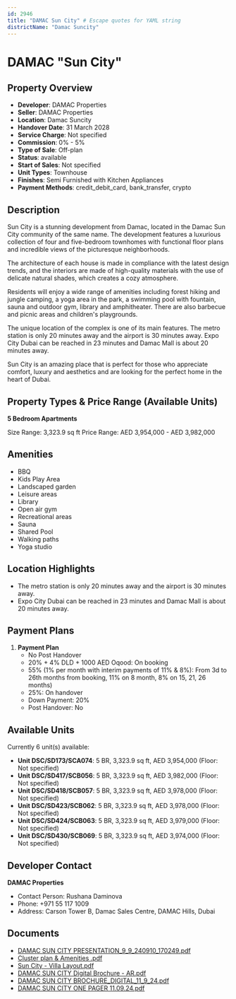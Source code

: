 ```yaml
---
id: 2946
title: "DAMAC Sun City" # Escape quotes for YAML string
districtName: "Damac Suncity"
---
```


# DAMAC "Sun City"

## Property Overview
- **Developer**: DAMAC Properties
- **Seller**: DAMAC Properties
- **Location**: Damac Suncity
- **Handover Date**: 31 March 2028
- **Service Charge**: Not specified
- **Commission**: 0% - 5%
- **Type of Sale**: Off-plan
- **Status**: available
- **Start of Sales**: Not specified
- **Unit Types**: Townhouse
- **Finishes**: Semi Furnished with Kitchen Appliances
- **Payment Methods**: credit_debit_card, bank_transfer, crypto

## Description
Sun City is a stunning development from Damac, located in the Damac Sun City community of the same name. The development features a luxurious collection of four and five-bedroom townhomes with functional floor plans and incredible views of the picturesque neighborhoods.

 The architecture of each house is made in compliance with the latest design trends, and the interiors are made of high-quality materials with the use of delicate natural shades, which creates a cozy atmosphere.

 Residents will enjoy a wide range of amenities including forest hiking and jungle camping, a yoga area in the park, a swimming pool with fountain, sauna and outdoor gym, library and amphitheater. There are also barbecue and picnic areas and children's playgrounds. 

 The unique location of the complex is one of its main features. The metro station is only 20 minutes away and the airport is 30 minutes away. Expo City Dubai can be reached in 23 minutes and Damac Mall is about 20 minutes away.

 Sun City is an amazing place that is perfect for those who appreciate comfort, luxury and aesthetics and are looking for the perfect home in the heart of Dubai.

## Property Types & Price Range (Available Units)
**5 Bedroom Apartments**

Size Range: 3,323.9 sq ft
Price Range: AED 3,954,000 - AED 3,982,000

## Amenities
- BBQ
- Kids Play Area
- Landscaped garden
- Leisure areas
- Library
- Open air gym
- Recreational areas
- Sauna
- Shared Pool
- Walking paths
- Yoga studio

## Location Highlights
- The metro station is only 20 minutes away and the airport is 30 minutes away.
- Expo City Dubai can be reached in 23 minutes and Damac Mall is about 20 minutes away.

## Payment Plans
1. **Payment Plan**
   - No Post Handover
   - 20% + 4% DLD + 1000 AED Oqood: On booking
   - 55% (1% per month with interim payments of 11% & 8%): From 3d to 26th months from booking, 11% on 8 month, 8% on 15, 21, 26 months)
   - 25%: On handover
   - Down Payment: 20%
   - Post Handover: No

## Available Units
Currently 6 unit(s) available:
- **Unit DSC/SD173/SCA074**: 5 BR, 3,323.9 sq ft, AED 3,954,000 (Floor: Not specified)
- **Unit DSC/SD417/SCB056**: 5 BR, 3,323.9 sq ft, AED 3,982,000 (Floor: Not specified)
- **Unit DSC/SD418/SCB057**: 5 BR, 3,323.9 sq ft, AED 3,978,000 (Floor: Not specified)
- **Unit DSC/SD423/SCB062**: 5 BR, 3,323.9 sq ft, AED 3,978,000 (Floor: Not specified)
- **Unit DSC/SD424/SCB063**: 5 BR, 3,323.9 sq ft, AED 3,979,000 (Floor: Not specified)
- **Unit DSC/SD430/SCB069**: 5 BR, 3,323.9 sq ft, AED 3,974,000 (Floor: Not specified)

## Developer Contact
**DAMAC Properties**
- Contact Person: Rushana Daminova
- Phone: +971 55 117 1009
- Address: Carson Tower B, Damac Sales Centre, DAMAC Hills, Dubai

## Documents
- [DAMAC SUN CITY PRESENTATION_9_9_240910_170249.pdf](https://cdn.geniemap.net/2024/09/10/bxMaIlbN5Mt630cmhNwypAGU9cNBOm4MuGC58CKt.pdf)
- [Cluster plan & Amenities .pdf](https://cdn.geniemap.net/2024/09/10/qKVP19JgoCaYNGVPyCCkgowcFDMZi7s2ADoKC3E8.pdf)
- [Sun City - Villa Layout.pdf](https://cdn.geniemap.net/2024/09/10/JqqEEUaCXEmTBhcCWZby3567NvCuM9bvvICCmA1o.pdf)
- [DAMAC SUN CITY Digital Brochure - AR.pdf](https://cdn.geniemap.net/2024/09/30/Zdr6OKuPfQhhsi48raXAkcz0Jr1ZAV0hebDPuM20.pdf)
- [DAMAC SUN CITY BROCHURE_DIGITAL_11_9_24.pdf](https://cdn.geniemap.net/2024/09/30/7os76HOfSTNWVOFNrUeRO9ctbsK5OERHSnTNu4d4.pdf)
- [DAMAC SUN CITY ONE PAGER 11.09.24.pdf](https://cdn.geniemap.net/2024/09/30/dAvG3uFCxuqZxphiA5L3F8znKPEST2TcFPr3WNnj.pdf)

